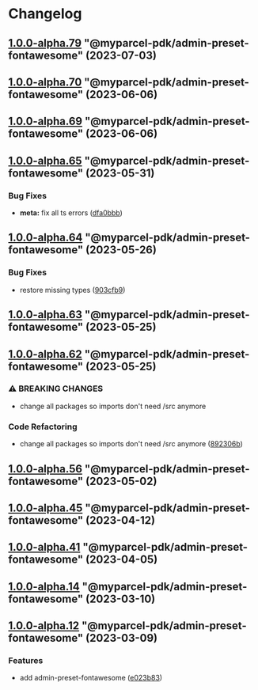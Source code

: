 # Changelog

<!-- MONODEPLOY:BELOW -->

## [1.0.0-alpha.79](https://github/myparcelnl/js-pdk/compare/@myparcel-pdk/admin-preset-fontawesome@1.0.0-alpha.78...@myparcel-pdk/admin-preset-fontawesome@1.0.0-alpha.79) "@myparcel-pdk/admin-preset-fontawesome" (2023-07-03)




## [1.0.0-alpha.70](https://github/myparcelnl/js-pdk/compare/@myparcel-pdk/admin-preset-fontawesome@1.0.0-alpha.69...@myparcel-pdk/admin-preset-fontawesome@1.0.0-alpha.70) "@myparcel-pdk/admin-preset-fontawesome" (2023-06-06)




## [1.0.0-alpha.69](https://github/myparcelnl/js-pdk/compare/@myparcel-pdk/admin-preset-fontawesome@1.0.0-alpha.68...@myparcel-pdk/admin-preset-fontawesome@1.0.0-alpha.69) "@myparcel-pdk/admin-preset-fontawesome" (2023-06-06)




## [1.0.0-alpha.65](https://github/myparcelnl/js-pdk/compare/@myparcel-pdk/admin-preset-fontawesome@1.0.0-alpha.64...@myparcel-pdk/admin-preset-fontawesome@1.0.0-alpha.65) "@myparcel-pdk/admin-preset-fontawesome" (2023-05-31)


### Bug Fixes

* **meta:** fix all ts errors ([dfa0bbb](https://github/myparcelnl/js-pdk/commit/dfa0bbb308c4863ce0fb4c9a0d55f2b5fa8fdb6c))




## [1.0.0-alpha.64](https://github/myparcelnl/js-pdk/compare/@myparcel-pdk/admin-preset-fontawesome@1.0.0-alpha.63...@myparcel-pdk/admin-preset-fontawesome@1.0.0-alpha.64) "@myparcel-pdk/admin-preset-fontawesome" (2023-05-26)


### Bug Fixes

* restore missing types ([903cfb9](https://github/myparcelnl/js-pdk/commit/903cfb95f161bb5b49fbb91c4f96a7e44c524db8))




## [1.0.0-alpha.63](https://github/myparcelnl/js-pdk/compare/@myparcel-pdk/admin-preset-fontawesome@1.0.0-alpha.62...@myparcel-pdk/admin-preset-fontawesome@1.0.0-alpha.63) "@myparcel-pdk/admin-preset-fontawesome" (2023-05-25)




## [1.0.0-alpha.62](https://github/myparcelnl/js-pdk/compare/@myparcel-pdk/admin-preset-fontawesome@1.0.0-alpha.61...@myparcel-pdk/admin-preset-fontawesome@1.0.0-alpha.62) "@myparcel-pdk/admin-preset-fontawesome" (2023-05-25)


### ⚠ BREAKING CHANGES

* change all packages so imports don't need /src anymore

### Code Refactoring

* change all packages so imports don't need /src anymore ([892306b](https://github/myparcelnl/js-pdk/commit/892306bd3307fe8d5d011bbf6eb7654f7365347a))




## [1.0.0-alpha.56](https://github/myparcelnl/js-pdk/compare/@myparcel-pdk/admin-preset-fontawesome@1.0.0-alpha.55...@myparcel-pdk/admin-preset-fontawesome@1.0.0-alpha.56) "@myparcel-pdk/admin-preset-fontawesome" (2023-05-02)




## [1.0.0-alpha.45](https://github/myparcelnl/js-pdk/compare/@myparcel-pdk/admin-preset-fontawesome@1.0.0-alpha.44...@myparcel-pdk/admin-preset-fontawesome@1.0.0-alpha.45) "@myparcel-pdk/admin-preset-fontawesome" (2023-04-12)




## [1.0.0-alpha.41](https://github/myparcelnl/js-pdk/compare/@myparcel-pdk/admin-preset-fontawesome@1.0.0-alpha.40...@myparcel-pdk/admin-preset-fontawesome@1.0.0-alpha.41) "@myparcel-pdk/admin-preset-fontawesome" (2023-04-05)




## [1.0.0-alpha.14](https://github/myparcelnl/js-pdk/compare/@myparcel-pdk/admin-preset-fontawesome@1.0.0-alpha.13...@myparcel-pdk/admin-preset-fontawesome@1.0.0-alpha.14) "@myparcel-pdk/admin-preset-fontawesome" (2023-03-10)




## [1.0.0-alpha.12](https://github/myparcelnl/js-pdk/compare/@myparcel-pdk/admin-preset-fontawesome@1.0.0-alpha.11...@myparcel-pdk/admin-preset-fontawesome@1.0.0-alpha.12) "@myparcel-pdk/admin-preset-fontawesome" (2023-03-09)


### Features

* add admin-preset-fontawesome ([e023b83](https://github/myparcelnl/js-pdk/commit/e023b833bd1da1db62a226b7ac43675a22ca3583))


